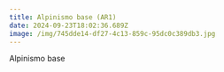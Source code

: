 ```yaml
---
title: Alpinismo base (AR1)
date: 2024-09-23T18:02:36.689Z
image: /img/745dde14-df27-4c13-859c-95dc0c389db3.jpg
---
```

Alpinismo base